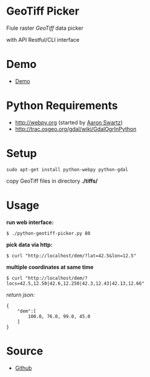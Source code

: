 GeoTiff Picker
==========

Fiule raster *GeoTiff* data picker

with API Restful/CLI interface

# Demo

* [Demo](https://opengeo.tech/maps/geotiff-picker/)

# Python Requirements

* http://webpy.org (started by [Aaron Swartz](http://www.aaronsw.com/))
* http://trac.osgeo.org/gdal/wiki/GdalOgrInPython

# Setup

```sudo apt-get install python-webpy python-gdal```

copy GeoTiff files in directory **./tiffs/**

# Usage

**run web interface:**
```
$ ./python-geotiff-picker.py 80

```

**pick data via http:**
```
$ curl "http://localhost/dem/?lat=42.5&lon=12.5"
```

**multiple coordinates at same time**
```
$ curl "http://localhost/dem/?locs=42.5,12.50|42.6,12.250|42.3,12.43|42.13,12.66"
```
*return json:*
```
{
	"dem":[
		100.0, 76.0, 99.0, 45.0
	]
}
```

# Source

* [Github](https://github.com/stefanocudini/geotiff-picker)
